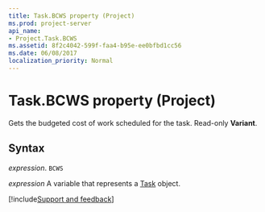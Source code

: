 ```yaml
---
title: Task.BCWS property (Project)
ms.prod: project-server
api_name:
- Project.Task.BCWS
ms.assetid: 8f2c4042-599f-faa4-b95e-ee0bfbd1cc56
ms.date: 06/08/2017
localization_priority: Normal
---
```



# Task.BCWS property (Project)

Gets the budgeted cost of work scheduled for the task. Read-only  **Variant**.


## Syntax

_expression_. `BCWS`

_expression_ A variable that represents a [Task](./Project.Task.md) object.

[!include[Support and feedback](~/includes/feedback-boilerplate.md)]